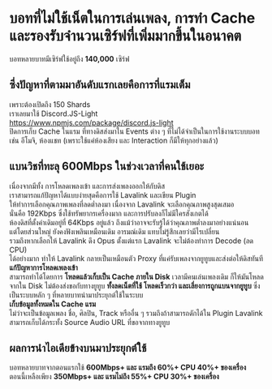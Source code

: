 # บอทที่ไม่ใช้เน็ตในการเล่นเพลง, การทำ Cache และรองรับจำนวนเซิร์ฟที่เพิ่มมากขึ้นในอนาคต

บอทหลายบาทมีเซิร์ฟใช้อยู่ถึง **140,000** เซิร์ฟ<br/>

## ซึ่งปัญหาที่ตามมาอันดับแรกเลยคือการที่แรมเต็ม
เพราะต้องเปิดถึง 150 Shards<br/>
เราเลยมาใช้ Discord.JS-Light<br/>
https://www.npmjs.com/package/discord.js-light<br/>
ปิดการเก็บ Cache ในแรม ที่ทางดิสส่งมาใน Events ต่าง ๆ ที่ไม่ได้จำเป็นในการใช้งานระบบบอท<br/>
เช่น อีโมจิ, ห้องแชท (เพราะใช้แค่ห้องเสียง และ Interaction ก็มีให้ทุกอย่างแล้ว)

## แบนวิชที่ทะลุ 600Mbps ในช่วงเวลาที่คนใช้เยอะ
เนื่องจากมีทั้ง การโหลดเพลงเข้า และการส่งเพลงออกให้กับดิส<br/>
เราสามารถแก้ปัญหาได้แบบง่ายสุดคือการใช้ Lavalink และเขียน Plugin<br/>
ให้ทำการเลือกคุณภาพเพลงที่ลดต่ำลงมา เนื่องจาก Lavalink จะเลือกคุณภาพสูงสุดเสมอ<br/>
นั่นคือ 192Kbps ซึ่งใช้ทรัพยากรเครื่องมาก และการปรับลงก็ไม่มีใครสังเกตได้<br/>
ห้องดิสที่ตั้งค่าเดิมอยู่ที่ 64Kbps อยู่แล้ว ถึงแม้ว่าอาจจะรับรู้ได้ว่าคุณภาพต่ำลงมาอย่างแน่นอน<br/>
แต่โดยส่วนใหญ่ ยังคงฟังเพลินเหมือนเดิม อารมณ์เดิม แทบไม่รู้สึกเลยว่ามีไรเปลี่ยน<br/>
รวมถึงหากเลือกให้ Lavalink ดึง Opus ตั้งแต่แรก Lavalink จะไม่ต้องทำการ Decode (ลด CPU)<br/>
ได้อย่างมาก ทำให้ Lavalink กลายเป็นเหมือนตัว Proxy ที่แค่รับเพลงจากยูทูบและส่งต่อให้ดิสทันที
**แก้ปัญหาการโหลดเพลงเข้า**<br/>
สามารถทำได้โดยการ **โหลดแล้วเก็บเป็น Cache ภายใน Disk** เวลามีคนเล่นเพลงเดิม ก็ให้มันโหลดจากใน Disk ไม่ต้องส่งขอกับทางยูทูบ **ทั้งลดเน็ตที่ใช้ โหลดเร็วกว่า และเลี่ยงการถูกแบนจากยูทูบ** ซึ่งเป็นระบบหลัก ๆ ที่หลายบาทนำมาประยุกต์ใช้ในระบบ<br/>
**เก็บข้อมูลทั้งหมดใน Cache แรม**<br/>
ไม่ว่าจะเป็นข้อมูลเพลง ชื่อ, ศิลปิน, Track หรืออื่น ๆ รวมถึงถ้าสามารถดักได้ใน Plugin Lavalink สามารถเก็บได้กระทั้ง Source Audio URL ที่ขอจากทางยูทูบ

## ผลการนำไอเดียข้างบนมาประยุกต์ใช้
บอทหลายบาทจากตอนแรกใช้ **600Mbps+ และ แรมถึง 60%+ CPU 40%+ ของเครื่อง**<br/>
ตอนนี้เหลือเพียง **350Mbps+ และ แรมไม่ถึง 55%+ CPU 30%+ ของเครื่อง**